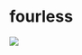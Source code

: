 <p align=center><h1>fourless</h1><p>
<img src="https://img.shields.io/badge/-The Odin Project-A9792B?style=flat&logo=theodinproject&logoColor=white"/>
